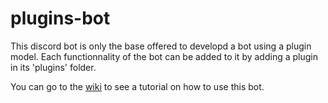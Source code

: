 # plugins-bot
This discord bot is only the base offered to developd a bot using a plugin model.
Each functionnality of the bot can be added to it by adding a plugin in its 'plugins' folder.

You can go to the [wiki](../../wiki) to see a tutorial on how to use this bot.
